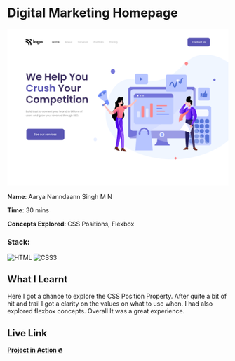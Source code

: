 # Digital Marketing Homepage

![Digital Marketing Homepage](./4.png)

**Name**: Aarya Nanndaann Singh M N

**Time**: 30 mins 

**Concepts Explored**: CSS Positions, Flexbox

### **Stack**:

![HTML](https://img.shields.io/badge/-HTML5-orange)
![CSS3](https://img.shields.io/badge/-CSS3-blue)

## What I Learnt

Here I got a chance to explore the CSS Position Property. After quite a bit of hit and trail I got a clarity on the values on what to use when. I had also explored flexbox concepts. Overall It was a great experience.

## Live Link

**[Project in Action 🔥](https://digital-marketing-fsjs.netlify.app/)**